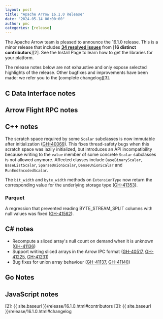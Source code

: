 ```yaml
---
layout: post
title: "Apache Arrow 16.1.0 Release"
date: "2024-05-14 00:00:00"
author: pmc
categories: [release]
---
```

<!--
{% comment %}
Licensed to the Apache Software Foundation (ASF) under one or more
contributor license agreements.  See the NOTICE file distributed with
this work for additional information regarding copyright ownership.
The ASF licenses this file to you under the Apache License, Version 2.0
(the "License"); you may not use this file except in compliance with
the License.  You may obtain a copy of the License at

http://www.apache.org/licenses/LICENSE-2.0

Unless required by applicable law or agreed to in writing, software
distributed under the License is distributed on an "AS IS" BASIS,
WITHOUT WARRANTIES OR CONDITIONS OF ANY KIND, either express or implied.
See the License for the specific language governing permissions and
limitations under the License.
{% endcomment %}
-->


The Apache Arrow team is pleased to announce the 16.1.0 release.
This is a minor release that includes [**34 resolved issues**][1]
from [**16 distinct contributors**][2]. See the Install Page to learn how to get the libraries for your platform.

The release notes below are not exhaustive and only expose selected highlights
of the release. Other bugfixes and improvements have been made: we refer
you to the [complete changelog][3].

## C Data Interface notes


## Arrow Flight RPC notes


## C++ notes

The scratch space required by some `Scalar` subclasses is now immutable after
initialization ([GH-40069](https://github.com/apache/arrow/issues/40069)). This fixes thread-safety bugs when this scratch
space was lazily initialized, but introduces an API incompatibility because
writing to the `value` member of some concrete `Scalar` subclasses is not
allowed anymore. Affected classes include `BaseBinaryScalar`, `BaseListScalar`,
`SparseUnionScalar`, `DenseUnionScalar` and `RunEndEncodedScalar`.

The `bit_width` and `byte_width` methods on `ExtensionType` now return the
corresponding value for the underlying storage type ([GH-41353](https://github.com/apache/arrow/issues/41353)).

### Parquet

A regression that prevented reading BYTE_STREAM_SPLIT columns with null values
was fixed ([GH-41562](https://github.com/apache/arrow/issues/41562)).

## C# notes
* Recompute a sliced array's null count on demand when it is unknown ([GH-41136](https://github.com/apache/arrow/issues/41136))
* Support writing sliced arrays in the Arrow IPC format ([GH-40517](https://github.com/apache/arrow/issues/40517), [GH-41225](https://github.com/apache/arrow/issues/41225), [GH-41231](https://github.com/apache/arrow/issues/41231))
* Bug fixes for union array behaviour ([GH-41137](https://github.com/apache/arrow/issues/41137), [GH-41140](https://github.com/apache/arrow/issues/41140))

## Go Notes


## JavaScript notes


[1]: https://github.com/apache/arrow/milestone/63?closed=1
[2]: {{ site.baseurl }}/release/16.1.0.html#contributors
[3]: {{ site.baseurl }}/release/16.1.0.html#changelog
